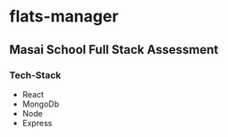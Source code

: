 # flats-manager
## Masai School Full Stack Assessment

### Tech-Stack

- React
- MongoDb
- Node
- Express
